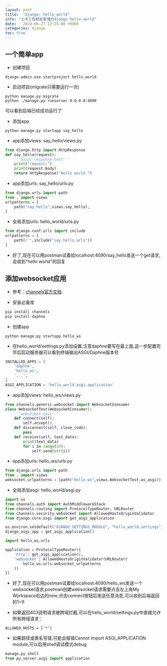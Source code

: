 ```yaml
---
layout: post
title:  "django: hello_world"
info: "土木工程都能看懂的django hello_world"
date:   2023-06-27 22:25:00 +0800
categories: django
toc: true
---
```




## 一个简单app

- 创建项目
```
django-admin.exe startproject hello_world
```

- 启动项目(migrate只需要运行一次)  
```
python manage.py migrate
python ./manage.py runserver 0.0.0.0:4090
``` 
可以看到后端已经成功运行了

- 添加app
```
python manage.py startapp say_hello
```

- app添加views: say_hello/views.py
```python
from django.http import HttpResponse
def say_hello(request):
    '''basic response test'''
    print("request:")
    print(request.body)
    return HttpResponse("Hello world ")
```

- app添加urls: say_hello/urls.py
```python
from django.urls import path
from . import views
urlpatterns = [
    path("say_hello",views.say_hello),
]
```

- 全局添加urls: hello_world/urls.py
```python
from django.conf.urls import include
urlpatterns = [
    path(r'',include("say_hello.urls"))
]
```

- 好了,现在可以用postman试着给localhost:4090/say_hello发送一个get请求,会收到"hello world"的回复


## 添加websocket应用
- 参考：[channels官方文档](https://channels.readthedocs.io/en/stable/tutorial/part_1.html)

- 安装必备库
```python
pip install channels
pip install daphne
```

- 创建app
```
python manage.py startapp hello_ws
```

- 在hello_world/settings.py添加设置,注意daphne要写在最上面,这一步配置完毕后启动服务器可以看到终端输出ASGI/Daphne版本号
```python
INSTALLED_APPS = [
    'daphne',
    'hello_ws',
    '...',
]
ASGI_APPLICATION = 'hello_world.asgi.application'
```

- app添加views: hello_ws/views.py
```python
from channels.generic.websocket import WebsocketConsumer
class WebsocketTest(WebsocketConsumer):
    '''websocket test'''
    def connect(self):
        self.accept()
    def disconnect(self, close_code):
        pass
    def receive(self, text_data):
        print(text_data)
        for i in range(10):
            self.send(str(i))
```

- app添加urls: hello_ws/urls.py
```python
from django.urls import path
from . import views
websocket_urlpatterns = [path("hello_ws",views.WebsocketTest.as_asgi())]
```

- 全局添加asgi: hello_world/asgi.py

```python
import os
from channels.auth import AuthMiddlewareStack
from channels.routing import ProtocolTypeRouter, URLRouter
from channels.security.websocket import AllowedHostsOriginValidator
from django.core.asgi import get_asgi_application

os.environ.setdefault("DJANGO_SETTINGS_MODULE", "hello_world.settings")
django_asgi_app = get_asgi_application()

import hello_ws.urls

application = ProtocolTypeRouter({
    'http': get_asgi_application(),
    'websocket': AllowedHostsOriginValidator(URLRouter(
        hello_ws.urls.websocket_urlpatterns
    ))
})
```

- 好了,现在可以用postman试着给localhost:4090/hello_ws发送一个websocket请求;postman创建websocket请求需要点击左上角My Workspace右边的new;点击connect按钮后发送任意消息,可以收到后端返回的1~9
  
- 如果返回403说明请求被跨域拦截,可以在hello_world/settings.py中直接允许所有跨域请求：
```
ALLOWED_HOSTS = ['*']
```

- 如果路径或类名写错,可能会报错Cannot import ASGI_APPLICATION module,可以启用shell调试模式debug  
```python 
manage.py shell 
from py_server.asgi import application
```





